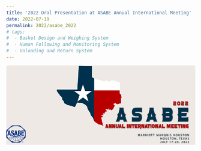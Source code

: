 ```yaml
---
title: '2022 Oral Presentation at ASABE Annual International Meeting'
date: 2022-07-19
permalink: 2022/asabe_2022
# tags:
#  - Basket Design and Weighing System
#  - Human Following and Monitoring System
#  - Unloading and Return System
---
```


<img src="../images/PostImages/2022/ASABE_2022/2022_ASABE_Banner.png"
     alt="2022_ASABE_Banner.png"
     style="float: left; margin-bottom: 10px;" />


